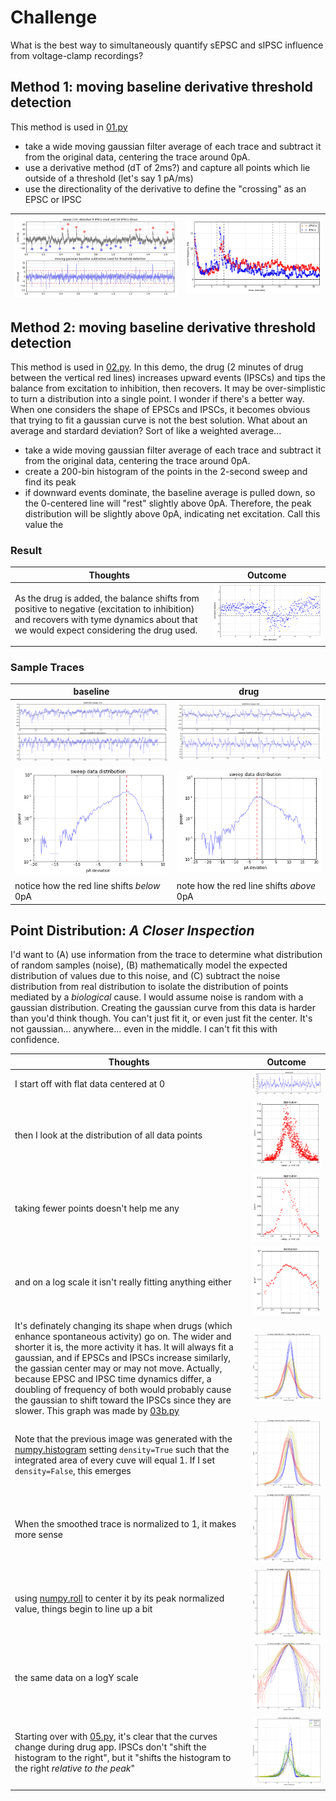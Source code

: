 # Challenge
What is the best way to simultaneously quantify sEPSC and sIPSC influence from voltage-clamp recordings?

## Method 1: moving baseline derivative threshold detection
This method is used in [01.py](01.py)
* take a wide moving gaussian filter average of each trace and subtract it from the original data, centering the trace around 0pA.
* use a derivative method (dT of 2ms?) and capture all points which lie outside of a threshold (let's say 1 pA/ms)
* use the directionality of the derivative to define the "crossing" as an EPSC or IPSC

![](demo2.jpg) | ![](output.png)
--- | ---

## Method 2: moving baseline derivative threshold detection
This method is used in [02.py](02.py). In this demo, the drug (2 minutes of drug between the vertical red lines) increases upward events (IPSCs) and tips the balance from excitation to inhibition, then recovers. It may be over-simplistic to turn a distribution into a single point. I wonder if there's a better way. When one considers the shape of EPSCs and IPSCs, it becomes obvious that trying to fit a gaussian curve is not the best solution. What about an average and stardard deviation? Sort of like a weighted average...

* take a wide moving gaussian filter average of each trace and subtract it from the original data, centering the trace around 0pA.
* create a 200-bin histogram of the points in the 2-second sweep and find its peak
 * if downward events dominate, the baseline average is pulled down, so the 0-centered line will "rest" slightly above 0pA. Therefore, the peak distribution will be slightly above 0pA, indicating net excitation. Call this value the 

### Result

Thoughts | Outcome
---|---
As the drug is added, the balance shifts from positive to negative (excitation to inhibition) and recovers with tyme dynamics about that we would expect considering the drug used. | ![](distro.png)

### Sample Traces

baseline | drug
---|---
![](data-baseline-1.png) | ![](data-drug-1.png)
![](data-baseline-2.png) | ![](data-drug-2.png)
notice how the red line shifts _below_ 0pA | note how the red line shifts _above_ 0pA

## Point Distribution: _A Closer Inspection_
I'd want to (A) use information from the trace to determine what distribution of random samples (noise), (B) mathematically model the expected distribution of values due to this noise, and (C) subtract the noise distribution from real distribution to isolate the distribution of points mediated by a _biological_ cause. I would assume noise is random with a gaussian distribution. Creating the gaussian curve from this data is harder than you'd think though. You can't just fit it, or even just fit the center. It's not gaussian... anywhere... even in the middle. I can't fit this with confidence.  

Thoughts | Outcome
---|---
I start off with flat data centered at 0 | ![](flat.png) 
then I look at the distribution of all data points | ![](histo3.png)  
taking fewer points doesn't help me any | ![](histo2.png)
and on a log scale it isn't really fitting anything either | ![](log.png)
It's definately changing its shape when drugs (which enhance spontaneous activity) go on. The wider and shorter it is, the more activity it has. It will always fit a gaussian, and if EPSCs and IPSCs increase similarly, the gassian center may or may not move. Actually, because EPSC and IPSC time dynamics differ, a doubling of frequency of both would probably cause the gaussian to shift toward the IPSCs since they are slower. This graph was made by [03b.py](03b.py) | ![](dist-ba.png)
Note that the previous image was generated with the [numpy.histogram](https://docs.scipy.org/doc/numpy/reference/generated/numpy.histogram.html) setting `density=True` such that the integrated area of every cuve will equal 1. If I set `density=False`, this emerges | ![](dist-ba2.png)
When the smoothed trace is normalized to 1, it makes more sense | ![](dist-ba3.png)
using [numpy.roll](https://docs.scipy.org/doc/numpy/reference/generated/numpy.roll.html) to center it by its peak normalized value, things begin to line up a bit | ![](dist-ba4.png)
the same data on a logY scale | ![](dist-ba5.png)
Starting over with [05.py](05.py), it's clear that the curves change during drug app. IPSCs don't "shift the histogram to the right", but it "shifts the histogram to the right _relative to the peak_" | ![](05.png)
